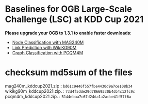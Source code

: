 # Baselines for OGB Large-Scale Challenge (LSC) at KDD Cup 2021

**Please upgrade your OGB to 1.3.1 to enable faster downloads**:

- [Node Classification with MAG240M](https://dgl-data.s3-accelerate.amazonaws.com/dataset/OGB-LSC/mag240m_kddcup2021.zip)
- [Link Prediction with WikiKG90M](https://dgl-data.s3-accelerate.amazonaws.com/dataset/OGB-LSC/wikikg90m_kddcup2021.zip)
- [Graph Classification with PCQM4M](https://dgl-data.s3-accelerate.amazonaws.com/dataset/OGB-LSC/pcqm4m_kddcup2021.zip)


# checksum md5sum of the files
mag240m_kddcup2021.zip     : ```bd61c9446f557fbe4430d9a7ce108b34```
wikikg90m_kddcup2021.zip.  : ```73d4f5dde29d78669330b4db4c12fc9c``` 
pcqm4m_kddcup2021.zip.     : ```5144ebaa7c67d24da1a2acbe41f57f6a``` 
